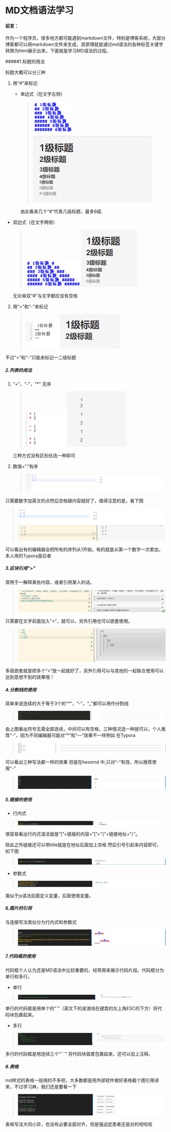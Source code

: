 # MD文档语法学习

#### 前言：

​	作为一个程序员，很多地方都可能遇到markdown文件，特别是博客系统，大部分博客都可以用markdown文件来生成，其原理就是通过md语法的各种标签关键字转换为html展示出来，下面就是学习MD语法的过程。
<!-- more -->
#####1.标题的用法

标题大概可以分三种

1. 用“#”来标记

   + 单边式（在文字左侧）

     >![p](https://raw.githubusercontent.com/onlyamonkey/newblog/master/source/_posts/md-images/1.png)![](https://raw.githubusercontent.com/onlyamonkey/newblog/master/source/_posts/md-images/1-1.png)	

     由此看来几个“#”代表几级标题，最多6级.

 + 双边式（在文字两侧）

     >![](https://raw.githubusercontent.com/onlyamonkey/newblog/master/source/_posts/md-images/2.png)![](https://raw.githubusercontent.com/onlyamonkey/newblog/master/source/_posts/md-images/2-2.png)

     无论单双“#”与文字都应该有空格

2. 用“=”和“-”来标记

   > ![](https://raw.githubusercontent.com/onlyamonkey/newblog/master/source/_posts/md-images/3.png)![](https://raw.githubusercontent.com/onlyamonkey/newblog/master/source/_posts/md-images/3-3.png)

不过“=”和“-”只能来标记一二级标题

##### 2.列表的用法

1. “+”，“-”，“*” 无序

   > ![](https://raw.githubusercontent.com/onlyamonkey/newblog/master/source/_posts/md-images/4.png)![](https://raw.githubusercontent.com/onlyamonkey/newblog/master/source/_posts/md-images/4-4.png)

   三种方式没有区别任选一种即可

2. 数值+“.”有序

   > ![](https://raw.githubusercontent.com/onlyamonkey/newblog/master/source/_posts/md-images/5.png)

只需要数字加英文的点然后空格跟内容就好了，值得注意的是，看下图



> ![](https://raw.githubusercontent.com/onlyamonkey/newblog/master/source/_posts/md-images/6.png)![](https://raw.githubusercontent.com/onlyamonkey/newblog/master/source/_posts/md-images/7.png)

可以看出有的编辑器会把所有的序列从1开始，有的就是从第一个数字一次累加，本人用的Typora是后者

##### 3.区块引用">"

常用于一解释某些内容，或者引用某人的话。

> ![](https://raw.githubusercontent.com/onlyamonkey/newblog/master/source/_posts/md-images/8.png)

只需要在文字前面加入“>”，就可以，另外引用也可以嵌套使用。

> ![](https://raw.githubusercontent.com/onlyamonkey/newblog/master/source/_posts/md-images/9.png)

多层嵌套就是把多个“>”放一起就好了，另外引用可以与其他的一起联合使用可以达到意想不到的效果哦！

##### 4.分割线的使用

简单来说连续的大于等于3个的“*”，“-”，“_”都可以用作分割线
>![](https://raw.githubusercontent.com/onlyamonkey/newblog/master/source/_posts/md-images/10.png)

由上图看出符号无需全部连续，中间可以有空格，三种情况选一种就可以，个人推荐“-”，因为不同编辑器可能对“*”和“—”效果不一样例如
在Typora
>![](https://raw.githubusercontent.com/onlyamonkey/newblog/master/source/_posts/md-images/11.png)

可以看出三种写法都一样的效果
但是在hexomd 中,只对“-”有效，所以推荐使用“-”

>![](https://raw.githubusercontent.com/onlyamonkey/newblog/master/source/_posts/md-images/12.png)

##### 5.链接的使用
 *  行内式
>![](https://raw.githubusercontent.com/onlyamonkey/newblog/master/source/_posts/md-images/13.png)

很容易看出行内式语法就是“[”+链接的内容+“]”+"("+链接地址+“）”。

除此之外链接还可以带title就是在地址后面加上空格 然后引号引起来内容即可，如下图
>![](https://raw.githubusercontent.com/onlyamonkey/newblog/master/source/_posts/md-images/14.png)

* 参数式
>![](https://raw.githubusercontent.com/onlyamonkey/newblog/master/source/_posts/md-images/15.png)

类似于js语法前面定义变量，后面使用变量。

##### 6.图片的引用
与连接写法类似分为行内式和参数式
>![](https://raw.githubusercontent.com/onlyamonkey/newblog/master/source/_posts/md-images/16.png)

##### 7.代码框的使用
代码框个人认为还是MD语法中比较重要的，经常用来展示代码片段。代码框分为单行和多行。
* 单行
 >![](https://raw.githubusercontent.com/onlyamonkey/newblog/master/source/_posts/md-images/17.png)

单行的代码框是用单个的“`”（英文下的波浪线在键盘的左上角ESC的下方）将代码块包裹起来。
* 多行
>![](https://raw.githubusercontent.com/onlyamonkey/newblog/master/source/_posts/md-images/18.png)
 
 多行的代码框是用连续三个“```” 将代码块首尾包裹起来，还可以加上注释。
 ##### 8.表格
 md样式的表格一般用的不多吧，大多数都是用外部软件做好表格截个图引用进来，不过学习麻，我们还是要看一下

>![](https://raw.githubusercontent.com/onlyamonkey/newblog/master/source/_posts/md-images/19.png)

表格写法大同小异，也没有必要全部对齐，但是强迫症患者还是对的吧哈哈
 
 
